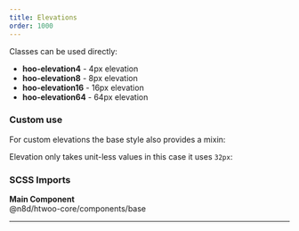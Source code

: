 ```yaml
---
title: Elevations
order: 1000
---
```


Classes can be used directly:

* **hoo-elevation4**  - 4px elevation
* **hoo-elevation8**  - 8px elevation
* **hoo-elevation16** - 16px elevation
* **hoo-elevation64** - 64px elevation

### Custom use

For custom elevations the base style also provides a mixin:

Elevation only takes unit-less values in this case it uses `32px`:

### SCSS Imports

**Main Component**\
@n8d/htwoo-core/components/base

***